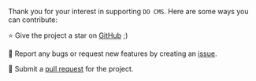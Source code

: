 Thank you for your interest in supporting `DO CMS`. Here are some ways you can contribute:

⭐ Give the project a star on [GitHub](https://github.com/btnguyen2k/docms) ;)

🐛 Report any bugs or request new features by creating an [issue](https://github.com/btnguyen2k/docms/issues).

🔧 Submit a [pull request](https://github.com/btnguyen2k/docms/pulls) for the project.
